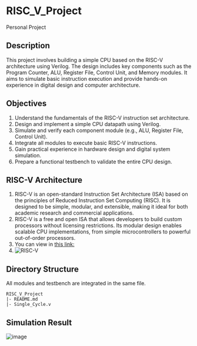 # RISC_V_Project
Personal Project

## Description
This project involves building a simple CPU based on the RISC-V architecture using Verilog. The design includes key components such as the Program Counter, ALU, Register File, Control Unit, and Memory modules. It aims to simulate basic instruction execution and provide hands-on experience in digital design and computer architecture.

## Objectives
1. Understand the fundamentals of the RISC-V instruction set architecture.
2. Design and implement a simple CPU datapath using Verilog.
3. Simulate and verify each component module (e.g., ALU, Register File, Control Unit).
4. Integrate all modules to execute basic RISC-V instructions.
5. Gain practical experience in hardware design and digital system simulation.
6. Prepare a functional testbench to validate the entire CPU design.

## RISC-V Architecture
1. RISC-V is an open-standard Instruction Set Architecture (ISA) based on the principles of Reduced Instruction Set Computing (RISC). It is designed to be simple, modular, and extensible, making it ideal for both academic research and commercial applications.
2. RISC-V is a free and open ISA that allows developers to build custom processors without licensing restrictions. Its modular design enables scalable CPU implementations, from simple microcontrollers to powerful out-of-order processors.
3. You can view in [this link:](https://sirinsoftware.com/blog/inside-risc-v-microarchitecture)
4. ![RISC-V](https://sirinsoftware.com/wp-content/uploads/2024/03/Scheme-2-1-1.svg)

## Directory Structure
All modules and testbench are integrated in the same file. 
```
RISC_V_Project
|- README.md
|- Single_Cycle.v
```

## Simulation Result
![image](https://github.com/user-attachments/assets/c2142f49-f910-4243-932a-d294245e8d1a)


## 
